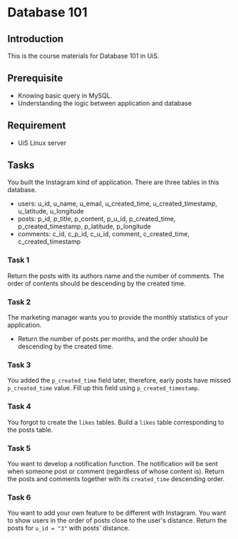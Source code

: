 # Database 101
## Introduction
This is the course materials for Database 101 in UiS.

## Prerequisite
- Knowing basic query in MySQL.
- Understanding the logic between application and database

## Requirement
- UiS Linux server

## Tasks

You built the Instagram kind of application. There are three tables in this database.
- users: u_id, u_name, u_email, u_created_time, u_created_timestamp, u_latitude, u_longitude
- posts: p_id, p_title, p_content, p_u_id, p_created_time, p_created_timestamp, p_latitude, p_longitude
- comments: c_id, c_p_id, c_u_id, comment, c_created_time, c_created_timestamp



### Task 1
Return the posts with its authors name and the number of comments. The order of contents should be descending by the created time.
### Task 2
The marketing manager wants you to provide the monthly statistics of your application.
- Return the number of posts per months, and the order should be descending by the created time.

### Task 3
You added the `p_created_time` field later, therefore, early posts have missed `p_created_time` value. Fill up this field using `p_created_timestamp`.

### Task 4
You forgot to create the `likes` tables. Build a `likes` table corresponding to the posts table.

### Task 5
You want to develop a notification function. The notification will be sent when someone post or comment (regardless of whose content is). Return the posts and comments together with its `created_time` descending order.

### Task 6
You want to add your own feature to be different with Instagram. You want to show users in the order of posts close to the user's distance. Return the posts for `u_id = "3"` with posts' distance.
